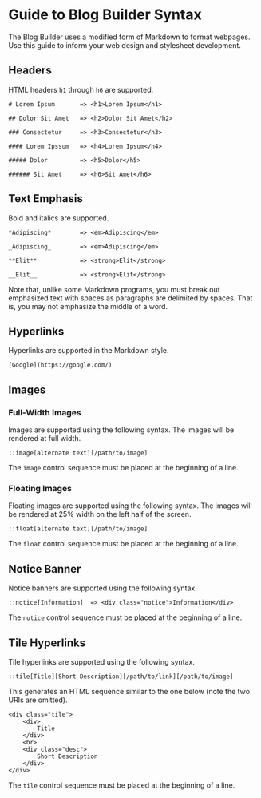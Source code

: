 # Guide to Blog Builder Syntax

The Blog Builder uses a modified form of Markdown to format webpages.  Use this guide to inform your web design and stylesheet development.

## Headers

HTML headers `h1` through `h6` are supported.

```
# Lorem Ipsum       => <h1>Lorem Ipsum</h1>

## Dolor Sit Amet   => <h2>Dolor Sit Amet</h2>

### Consectetur     => <h3>Consectetur</h3>

#### Lorem Ipssum   => <h4>Lorem Ipsum</h4>

##### Dolor         => <h5>Dolor</h5>

###### Sit Amet     => <h6>Sit Amet</h6>
```

## Text Emphasis

Bold and italics are supported.

```
*Adipiscing*        => <em>Adipiscing</em>

_Adipiscing_        => <em>Adipiscing</em>

**Elit**            => <strong>Elit</strong>

__Elit__            => <strong>Elit</strong>
```

Note that, unlike some Markdown programs, you must break out emphasized text with spaces as paragraphs are delimited by spaces.  That is, you may not emphasize the middle of a word.

## Hyperlinks

Hyperlinks are supported in the Markdown style.

```
[Google](https://google.com/)
```

## Images

### Full-Width Images

Images are supported using the following syntax.  The images will be rendered at full width.

```
::image[alternate text][/path/to/image]
```

The `image` control sequence must be placed at the beginning of a line.

### Floating Images

Floating images are supported using the following syntax.  The images will be rendered at 25% width on the left half of the screen.

```
::float[alternate text][/path/to/image]
```

The `float` control sequence must be placed at the beginning of a line.

## Notice Banner

Notice banners are supported using the following syntax.

```
::notice[Information]  => <div class="notice">Information</div>
```

The `notice` control sequence must be placed at the beginning of a line.

## Tile Hyperlinks

Tile hyperlinks are supported using the following syntax.

```
::tile[Title][Short Description][/path/to/link][/path/to/image]
```

This generates an HTML sequence similar to the one below (note the two URIs are omitted).

```
<div class="tile">
    <div>
        Title
    </div>
    <br>
    <div class="desc">
        Short Description
    </div>
</div>
```

The `tile` control sequence must be placed at the beginning of a line.